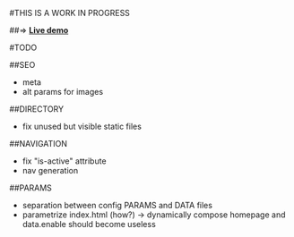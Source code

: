 #THIS IS A WORK IN PROGRESS

##=> [**Live demo**](https://gcatalfamo.github.io/bulma-hugo-example/public/index.html)

#TODO

##SEO
- meta
- alt params for images

##DIRECTORY
* fix unused but visible static files

##NAVIGATION
* fix "is-active" attribute
* nav generation

##PARAMS
- separation between config PARAMS and DATA files
- parametrize index.html (how?) -> dynamically compose homepage and data.enable should become useless